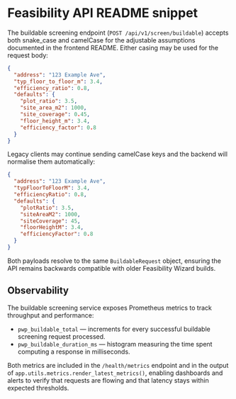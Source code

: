 # Feasibility API README snippet

The buildable screening endpoint (`POST /api/v1/screen/buildable`) accepts both
snake_case and camelCase for the adjustable assumptions documented in the
frontend README. Either casing may be used for the request body:

```json
{
  "address": "123 Example Ave",
  "typ_floor_to_floor_m": 3.4,
  "efficiency_ratio": 0.8,
  "defaults": {
    "plot_ratio": 3.5,
    "site_area_m2": 1000,
    "site_coverage": 0.45,
    "floor_height_m": 3.4,
    "efficiency_factor": 0.8
  }
}
```

Legacy clients may continue sending camelCase keys and the backend will
normalise them automatically:

```json
{
  "address": "123 Example Ave",
  "typFloorToFloorM": 3.4,
  "efficiencyRatio": 0.8,
  "defaults": {
    "plotRatio": 3.5,
    "siteAreaM2": 1000,
    "siteCoverage": 45,
    "floorHeightM": 3.4,
    "efficiencyFactor": 0.8
  }
}
```

Both payloads resolve to the same `BuildableRequest` object, ensuring the API
remains backwards compatible with older Feasibility Wizard builds.

## Observability

The buildable screening service exposes Prometheus metrics to track throughput
and performance:

* `pwp_buildable_total` &mdash; increments for every successful buildable
  screening request processed.
* `pwp_buildable_duration_ms` &mdash; histogram measuring the time spent computing
  a response in milliseconds.

Both metrics are included in the `/health/metrics` endpoint and in the output of
`app.utils.metrics.render_latest_metrics()`, enabling dashboards and alerts to
verify that requests are flowing and that latency stays within expected
thresholds.
